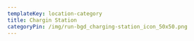 ```yaml
---
templateKey: location-category
title: Chargin Station
categoryPin: /img/run-bgd_charging-station_icon_50x50.png
---
```

